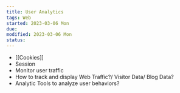 ```yaml
---
title: User Analytics
tags: Web
started: 2023-03-06 Mon
due:
modified: 2023-03-06 Mon
status:
---
```

- [[Cookies]]
- Session
- Monitor user traffic
- How to track and display Web Traffic?/ Visitor Data/ Blog Data?
- Analytic Tools to analyze user behaviors?